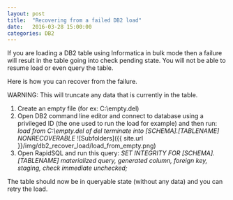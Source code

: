 ```yaml
---
layout: post
title:  "Recovering from a failed DB2 load"
date:   2016-03-28 15:00:00
categories: DB2
---
```


If you are loading a DB2 table using Informatica in bulk mode then a failure will result in the table going into check pending state. You will not be able to resume load or even query the table.

Here is how you can recover from the failure.

<!--more-->
WARNING: This will truncate any data that is currently in the table.

1. Create an empty file (for ex: C:\empty.del)
2. Open DB2 command line editor and connect to database using a privileged ID (the one used to run the load for example) and then run: *load from C:\empty.del of del terminate into [SCHEMA].[TABLENAME] NONRECOVERABLE*
![Subfolders]({{ site.url }}/img/db2_recover_load/load_from_empty.png)
3. Open RapidSQL and run this query: *SET INTEGRITY FOR [SCHEMA].[TABLENAME] materialized query, generated column, foreign key, staging, check immediate unchecked;*

The table should now be in queryable state (without any data) and you can retry the load.